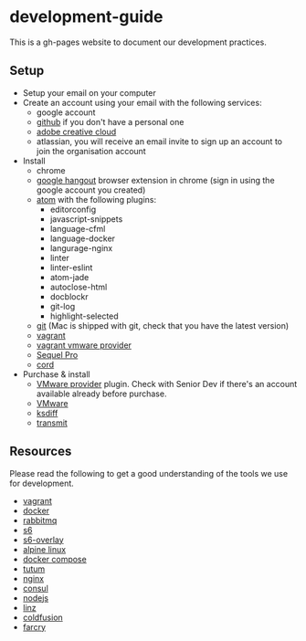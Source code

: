 # development-guide
This is a gh-pages website to document our development practices.

## Setup

- Setup your email on your computer
- Create an account using your email with the following services:
  - google account
  - [github](https://github.com/join) if you don't have a personal one
  - [adobe creative cloud](https://www.adobe.com/au/creativecloud.html)
  - atlassian, you will receive an email invite to sign up an account to join the organisation account
- Install
  - chrome
  - [google hangout](https://chrome.google.com/webstore/detail/google-hangouts/nckgahadagoaajjgafhacjanaoiihapd?hl=en) browser extension in chrome (sign in using the google account you created)
  - [atom](https://atom.io/) with the following plugins:
    - editorconfig
    - javascript-snippets
    - language-cfml
    - language-docker
    - langurage-nginx
    - linter
    - linter-eslint
    - atom-jade
    - autoclose-html
    - docblockr
    - git-log
    - highlight-selected
  - [git](https://git-scm.com/book/en/v2/Getting-Started-Installing-Git) (Mac is shipped with git, check that you have the latest version)
  - [vagrant](https://www.vagrantup.com/downloads.html)
  - [vagrant vmware provider](https://docs.vagrantup.com/v2/vmware/installation.html)
  - [Sequel Pro](http://www.sequelpro.com)
  - [cord](http://cord.sourceforge.net/)
- Purchase & install
  - [VMware provider](https://www.vagrantup.com/vmware) plugin. Check with Senior Dev if there's an account available already before purchase.
  - [VMware](https://www.vmware.com/au/products/fusion)
  - [ksdiff](http://www.kaleidoscopeapp.com/)
  - [transmit](https://panic.com/transmit/buy.html)

## Resources

Please read the following to get a good understanding of the tools we use for development.

- [vagrant](https://docs.vagrantup.com/v2/)
- [docker](https://www.docker.com/what-docker)
- [rabbitmq](https://www.rabbitmq.com/)
- [s6](http://skarnet.org/software/s6/)
- [s6-overlay](https://github.com/just-containers/s6-overlay)
- [alpine linux](http://alpinelinux.org/about/)
- [docker compose](https://docs.docker.com/compose/)
- [tutum](https://www.tutum.co/)
- [nginx](http://nginx.org/en/)
- [consul](https://www.consul.io/)
- [nodejs](https://nodejs.org/en/)
- [linz](https://github.com/smebberson/linz)
- [coldfusion](http://www.learncfinaweek.com/week1/What_is_ColdFusion_/)
- [farcry](https://www.farcrycore.org/)
